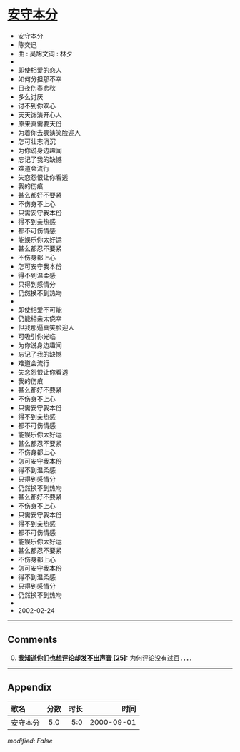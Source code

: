 # [安守本分](https://music.163.com/song?id=25870071)

* 安守本分
* 陈奕迅
* 曲 : 吴旭文词 : 林夕
* 
* 即使相爱的恋人
* 如何分担那不幸
* 日夜伤春悲秋
* 多么讨厌
* 讨不到你欢心
* 天天饰演开心人
* 原来真需要天份
* 为着你去表演笑脸迎人
* 怎可壮志消沉
* 为你说身边趣闻
* 忘记了我的缺憾
* 难道会流行
* 失恋怨恨让你看透
* 我的伤痕
* 甚么都好不要紧
* 不伤身不上心
* 只需安守我本份
* 得不到亲热感
* 都不可伤情感
* 能娱乐你太好运
* 甚么都忍不要紧
* 不伤身都上心
* 怎可安守我本份
* 得不到温柔感
* 只得到感情分
* 仍然换不到热吻
* 
* 即使相爱不可能
* 仍能相亲太侥幸
* 但我那逼真笑脸迎人
* 可吸引你光临
* 为你说身边趣闻
* 忘记了我的缺憾
* 难道会流行
* 失恋怨恨让你看透
* 我的伤痕
* 甚么都好不要紧
* 不伤身不上心
* 只需安守我本份
* 得不到亲热感
* 都不可伤情感
* 能娱乐你太好运
* 甚么都忍不要紧
* 不伤身都上心
* 怎可安守我本份
* 得不到温柔感
* 只得到感情分
* 仍然换不到热吻
* 甚么都好不要紧
* 不伤身不上心
* 只需安守我本份
* 得不到亲热感
* 都不可伤情感
* 能娱乐你太好运
* 甚么都忍不要紧
* 不伤身都上心
* 怎可安守我本份
* 得不到温柔感
* 只得到感情分
* 仍然换不到热吻
* 
* 2002-02-24


---

## Comments
0. **[我知道你们也想评论却发不出声音 \[25\]](https://music.163.com/#/user/home?id=76325107):** 为何评论没有过百，，，，



---

## Appendix

|歌名|分数|时长|时间|
|:---|:---:|---:|---:|
|安守本分|5.0|5:0|2000-09-01

*modified: False*